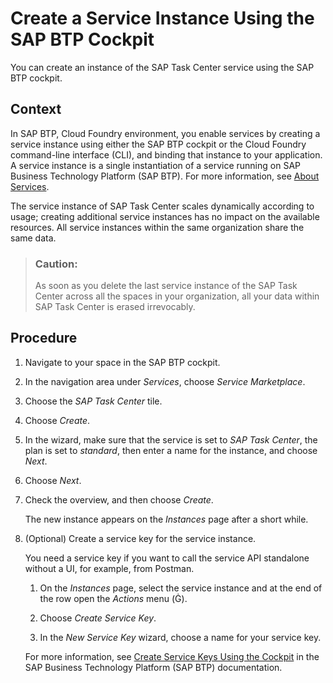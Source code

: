 <!-- loiodc9af9fd363b4e989af6ff2f19548d32 -->

<link rel="stylesheet" type="text/css" href="../css/sap-icons.css"/>

# Create a Service Instance Using the SAP BTP Cockpit

You can create an instance of the SAP Task Center service using the SAP BTP cockpit.



<a name="loiodc9af9fd363b4e989af6ff2f19548d32__context_msg_lfw_c3b"/>

## Context

In SAP BTP, Cloud Foundry environment, you enable services by creating a service instance using either the SAP BTP cockpit or the Cloud Foundry command-line interface \(CLI\), and binding that instance to your application. A service instance is a single instantiation of a service running on SAP Business Technology Platform \(SAP BTP\). For more information, see [About Services](https://help.sap.com/viewer/65de2977205c403bbc107264b8eccf4b/Cloud/en-US/d1d0fc8e78474494a59caad02259ec7e.html).

The service instance of SAP Task Center scales dynamically according to usage; creating additional service instances has no impact on the available resources. All service instances within the same organization share the same data.

> ### Caution:  
> As soon as you delete the last service instance of the SAP Task Center across all the spaces in your organization, all your data within SAP Task Center is erased irrevocably.



<a name="loiodc9af9fd363b4e989af6ff2f19548d32__steps_a15_r2w_c3b"/>

## Procedure

1.  Navigate to your space in the SAP BTP cockpit.

2.  In the navigation area under *Services*, choose *Service Marketplace*.

3.  Choose the *SAP Task Center* tile.

4.  Choose *Create*.

5.  In the wizard, make sure that the service is set to *SAP Task Center*, the plan is set to *standard*, then enter a name for the instance, and choose *Next*.

6.  Choose *Next*.

7.  Check the overview, and then choose *Create*.

    The new instance appears on the *Instances* page after a short while.

8.  \(Optional\) Create a service key for the service instance.

    You need a service key if you want to call the service API standalone without a UI, for example, from Postman.

    1.  On the *Instances* page, select the service instance and at the end of the row open the *Actions* menu \(<span class="SAP-icons"></span>\).

    2.  Choose *Create Service Key*.

    3.  In the *New Service Key* wizard, choose a name for your service key.


    For more information, see [Create Service Keys Using the Cockpit](https://help.sap.com/viewer/09cc82baadc542a688176dce601398de/Cloud/en-US/6fcac08409db4b0f9ad55a6acd4d31c5.html) in the SAP Business Technology Platform \(SAP BTP\) documentation.


